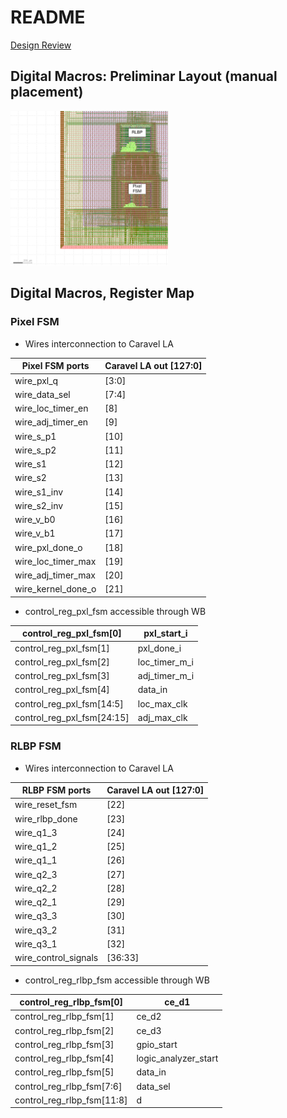 # README
[Design Review](https://docs.google.com/presentation/d/1dJPGg4kybzXeHuJEo80lSE_MKSRe9tjHJpyVqC7n3lY/edit?usp=sharing)
## Digital Macros: Preliminar Layout (manual placement)

<img src="README/FSM-Physical_design_notes.png" width=50% height=50%>

## Digital Macros, Register Map

### Pixel FSM

- Wires interconnection to Caravel LA

| Pixel FSM ports | Caravel LA out [127:0] |
| --- | --- |
| wire_pxl_q | [3:0] |
| wire_data_sel | [7:4] |
| wire_loc_timer_en | [8] |
| wire_adj_timer_en | [9] |
| wire_s_p1 | [10] |
| wire_s_p2 | [11] |
| wire_s1 | [12] |
| wire_s2 | [13] |
| wire_s1_inv | [14] |
| wire_s2_inv | [15] |
| wire_v_b0 | [16] |
| wire_v_b1 | [17] |
| wire_pxl_done_o | [18] |
| wire_loc_timer_max | [19] |
| wire_adj_timer_max | [20] |
| wire_kernel_done_o | [21] |
- control_reg_pxl_fsm accessible through WB

| control_reg_pxl_fsm[0] | pxl_start_i |
| --- | --- |
| control_reg_pxl_fsm[1] | pxl_done_i |
| control_reg_pxl_fsm[2] | loc_timer_m_i |
| control_reg_pxl_fsm[3] | adj_timer_m_i |
| control_reg_pxl_fsm[4] | data_in |
| control_reg_pxl_fsm[14:5] | loc_max_clk |
| control_reg_pxl_fsm[24:15] | adj_max_clk |

### RLBP FSM

- Wires interconnection to Caravel LA

| RLBP FSM ports | Caravel LA out [127:0] |
| --- | --- |
| wire_reset_fsm | [22] |
| wire_rlbp_done | [23] |
| wire_q1_3 | [24] |
| wire_q1_2 | [25] |
| wire_q1_1 | [26] |
| wire_q2_3 | [27] |
| wire_q2_2 | [28] |
| wire_q2_1 | [29] |
| wire_q3_3 | [30] |
| wire_q3_2 | [31] |
| wire_q3_1 | [32] |
| wire_control_signals | [36:33] |
- control_reg_rlbp_fsm accessible through WB

| control_reg_rlbp_fsm[0] | ce_d1 |
| --- | --- |
| control_reg_rlbp_fsm[1] | ce_d2 |
| control_reg_rlbp_fsm[2] | ce_d3 |
| control_reg_rlbp_fsm[3] | gpio_start |
| control_reg_rlbp_fsm[4] | logic_analyzer_start |
| control_reg_rlbp_fsm[5] | data_in |
| control_reg_rlbp_fsm[7:6] | data_sel |
| control_reg_rlbp_fsm[11:8] | d |
